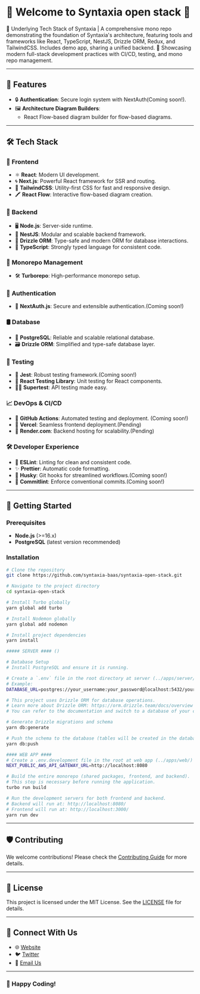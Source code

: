 # 🎉 **Welcome to Syntaxia open stack** 🎉

🔧 Underlying Tech Stack of Syntaxia | A comprehensive mono repo demonstrating the foundation of Syntaxia's architecture, featuring tools and frameworks like React, TypeScript, NestJS, Drizzle ORM, Redux, and TailwindCSS. Includes demo app, sharing a unified backend. 🚀 Showcasing modern full-stack development practices with CI/CD, testing, and mono repo management.

---

## 🌟 **Features**

- 🔒 **Authentication**: Secure login system with NextAuth(Coming soon!).
- 🖼️ **Architecture Diagram Builders**:
   - React Flow-based diagram builder for flow-based diagrams.

---

## 🛠️ **Tech Stack**

### 🎨 **Frontend**

- ⚛️ **React**: Modern UI development.
- 🌀 **Next.js**: Powerful React framework for SSR and routing.
- 🌟 **TailwindCSS**: Utility-first CSS for fast and responsive design.
- 🖍️ **React Flow**: Interactive flow-based diagram creation.

### 🔧 **Backend**

- 🖥️ **Node.js**: Server-side runtime.
- 🍹 **NestJS**: Modular and scalable backend framework.
- 💾 **Drizzle ORM**: Type-safe and modern ORM for database interactions.
- 📜 **TypeScript**: Strongly typed language for consistent code.

### 📂 **Monorepo Management**

- 🛠️ **Turborepo**: High-performance monorepo setup.

### 🔐 **Authentication**

- 🔑 **NextAuth.js**: Secure and extensible authentication.(Coming soon!)

### 🛢️ **Database**

- 🐘 **PostgreSQL**: Reliable and scalable relational database.
- 🗃️ **Drizzle ORM**: Simplified and type-safe database layer.

### 🧪 **Testing**

- 🧪 **Jest**: Robust testing framework.(Coming soon!)
- 🧩 **React Testing Library**: Unit testing for React components.
- 🕵️‍♂️ **Supertest**: API testing made easy.

### 📈 **DevOps & CI/CD**

- 🤖 **GitHub Actions**: Automated testing and deployment. (Coming soon!)
- 🚀 **Vercel**: Seamless frontend deployment.(Pending)
- 📡 **Render.com**: Backend hosting for scalability.(Pending)

### 🛠️ **Developer Experience**

- 💅 **ESLint**: Linting for clean and consistent code.
- ✨ **Prettier**: Automatic code formatting.
- 🐾 **Husky**: Git hooks for streamlined workflows.(Coming soon!)
- 🚦 **Commitlint**: Enforce conventional commits.(Coming soon!)

---

## 🚀 **Getting Started**

### Prerequisites

- **Node.js** (>=16.x)
- **PostgreSQL** (latest version recommended)

### Installation

```bash
# Clone the repository
git clone https://github.com/syntaxia-baas/syntaxia-open-stack.git

# Navigate to the project directory
cd syntaxia-open-stack

# Install Turbo globally
yarn global add turbo

# Install Nodemon globally
yarn global add nodemon

# Install project dependencies
yarn install

##### SERVER #### ()

# Database Setup
# Install PostgreSQL and ensure it is running.

# Create a `.env` file in the root directory at server (../apps/server/) and add your PostgreSQL database URL.
# Example:
DATABASE_URL=postgres://your_username:your_password@localhost:5432/your_database_name

# This project uses Drizzle ORM for database operations.
# Learn more about Drizzle ORM: https://orm.drizzle.team/docs/overview
# You can refer to the documentation and switch to a database of your choice (if supported by Drizzle).

# Generate Drizzle migrations and schema
yarn db:generate

# Push the schema to the database (tables will be created in the database)
yarn db:push

#### WEB APP ####
# Create a .env.development file in the root at web app (../apps/web/) and server url. It should be something like below
NEXT_PUBLIC_AWS_API_GATEWAY_URL=http://localhost:8080

# Build the entire monorepo (shared packages, frontend, and backend).
# This step is necessary before running the application.
turbo run build

# Run the development servers for both frontend and backend.
# Backend will run at: http://localhost:8080/
# Frontend will run at: http://localhost:3000/
yarn run dev

```

---

## 🛡️ **Contributing**

We welcome contributions! Please check the [Contributing Guide](CONTRIBUTING.md) for more details.

---

## 📜 **License**

This project is licensed under the MIT License. See the [LICENSE](LICENSE) file for details.

---

## 🤝 **Connect With Us**

- 🌐 [Website](https://syntaxia.io)
- 🐦 [Twitter](https://x.com/SyntaxiaBaaS)
- 📧 [Email Us](mailto:murali@syntaxia.io)

---

### **🚀 Happy Coding!**
